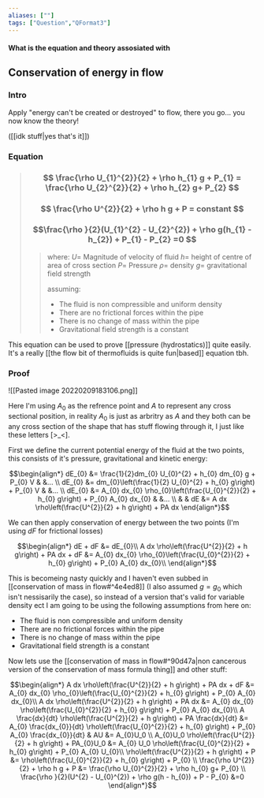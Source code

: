 ```yaml
---
aliases: [""]
tags: ["Question","QFormat3"]
---
```


#### What is the equation and theory assosiated with
## Conservation of energy in flow
### Intro

Apply "energy can't be created or destroyed" to flow, there you go... you now know the theory!

([[idk stuff|yes that's it]])

### Equation
> ### $$ \frac{\rho U_{1}^{2}}{2}  + \rho h_{1} g + P_{1}  =  \frac{\rho U_{2}^{2}}{2}  + \rho h_{2} g+ P_{2} $$
> ### $$ \frac{\rho U^{2}}{2}  + \rho h g + P  =  constant $$
> ### $$\frac{\rho }{2}(U_{1}^{2} - U_{2}^{2})  + \rho g(h_{1} - h_{2})  + P_{1} - P_{2} =0 $$ 
>> where:
>> $U=$ Magnitude of velocity of fluid 
>> $h=$ height of centre of area of cross section
>> $P=$ Pressure
>> $\rho=$ density
>> $g=$ gravitational field strength
>> 
>> assuming:
>> - The fluid is non compressible and uniform density
>> - There are no frictional forces within the pipe
>> - There is no change of mass within the pipe
>> - Gravitational field strength is a constant

This equation can be used to prove [[pressure (hydrostatics)]] quite easily.
It's a really [[the flow bit of thermofluids is quite fun|based]] equation tbh.

### Proof

![[Pasted image 20220209183106.png]]

Here I'm using $A_{0}$ as the refrence point and $A$ to represent any cross sectional position, in reality $A_{0}$ is just as arbritry as $A$ and they both can be any cross section of the shape that has stuff flowing through it, I just like these letters [>\_<]. 

First we define the current potential energy of the fluid at the two points, this consists of it's pressure, gravitational and kinetic energy:

$$\begin{align*}
dE_{0} &= \frac{1}{2}dm_{0} U_{0}^{2} + h_{0} dm_{0} g + P_{0} V & &... \\
dE_{0} &= dm_{0}\left(\frac{1}{2} U_{0}^{2} + h_{0} g\right) + P_{0} V & &... \\
dE_{0} &= A_{0} dx_{0} \rho_{0}\left(\frac{U_{0}^{2}}{2}  + h_{0} g\right) + P_{0} A_{0} dx_{0} & &... \\
& & dE &= A dx \rho\left(\frac{U^{2}}{2}  + h g\right) + PA dx
\end{align*}$$

We can then apply conservation of energy between the two points (I'm using $dF$ for frictional losses)

$$\begin{align*}
dE + dF &= dE_{0}\\
A dx \rho\left(\frac{U^{2}}{2}  + h g\right) + PA dx + dF &= A_{0} dx_{0} \rho_{0}\left(\frac{U_{0}^{2}}{2}  + h_{0} g\right) + P_{0} A_{0} dx_{0}\\
\end{align*}$$

This is becomeing nasty quickly and I haven't even subbed in [[conservation of mass in flow#^4e4ed8]] (I also assumed $g=g_{0}$ which isn't nessisarily the case), so instead of a version that's valid for variable density ect I am going to be using the following assumptions from here on:
- The fluid is non compressible and uniform density
- There are no frictional forces within the pipe
- There is no change of mass within the pipe
- Gravitational field strength is a constant

Now lets use the [[conservation of mass in flow#^90d47a|non cancerous version of the conservation of mass formula thing]] and other stuff:

$$\begin{align*}
A dx \rho\left(\frac{U^{2}}{2}  + h g\right) + PA dx + dF &= A_{0} dx_{0} \rho_{0}\left(\frac{U_{0}^{2}}{2}  + h_{0} g\right) + P_{0} A_{0} dx_{0}\\
A dx \rho\left(\frac{U^{2}}{2}  + h g\right) + PA dx  &= A_{0} dx_{0} \rho\left(\frac{U_{0}^{2}}{2}  + h_{0} g\right) + P_{0} A_{0} dx_{0}\\
A \frac{dx}{dt} \rho\left(\frac{U^{2}}{2}  + h g\right) + PA \frac{dx}{dt}  &= A_{0} \frac{dx_{0}}{dt} \rho\left(\frac{U_{0}^{2}}{2}  + h_{0} g\right) + P_{0} A_{0} \frac{dx_{0}}{dt} & AU &= A_{0}U_0 \\
A_{0}U_0 \rho\left(\frac{U^{2}}{2}  + h g\right) + PA_{0}U_0  &= A_{0} U_0 \rho\left(\frac{U_{0}^{2}}{2}  + h_{0} g\right) + P_{0} A_{0} U_{0}\\
 \rho\left(\frac{U^{2}}{2}  + h g\right) + P  &=  \rho\left(\frac{U_{0}^{2}}{2}  + h_{0} g\right) + P_{0} \\
\frac{\rho U^{2}}{2}  + \rho h g + P  &=  \frac{\rho U_{0}^{2}}{2}  + \rho h_{0} g+ P_{0} \\
\frac{\rho }{2}(U^{2} - U_{0}^{2})  + \rho g(h - h_{0})  + P - P_{0} &=0
\end{align*}$$